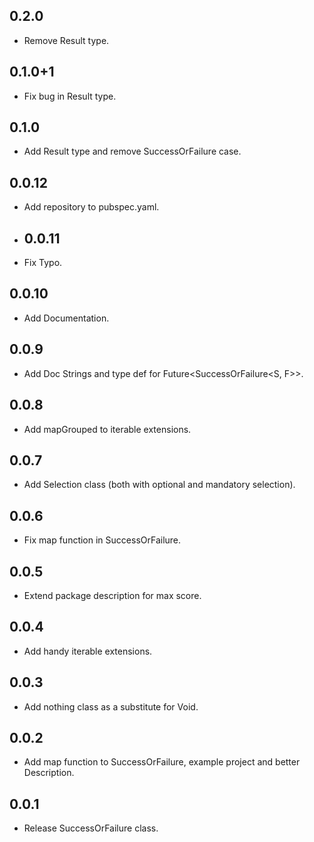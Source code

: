 ## 0.2.0

* Remove Result type.

## 0.1.0+1

* Fix bug in Result type.

## 0.1.0

* Add Result type and remove SuccessOrFailure case.

## 0.0.12

* Add repository to pubspec.yaml.

* ## 0.0.11

* Fix Typo.

## 0.0.10

* Add Documentation.

## 0.0.9

* Add Doc Strings and type def for Future<SuccessOrFailure<S, F>>.

## 0.0.8

* Add mapGrouped to iterable extensions.

## 0.0.7

* Add Selection class (both with optional and mandatory selection).

## 0.0.6

* Fix map function in SuccessOrFailure.

## 0.0.5

* Extend package description for max score.

## 0.0.4

* Add handy iterable extensions.

## 0.0.3

* Add nothing class as a substitute for Void.

## 0.0.2

* Add map function to SuccessOrFailure, example project and better Description.

## 0.0.1

* Release SuccessOrFailure class.
